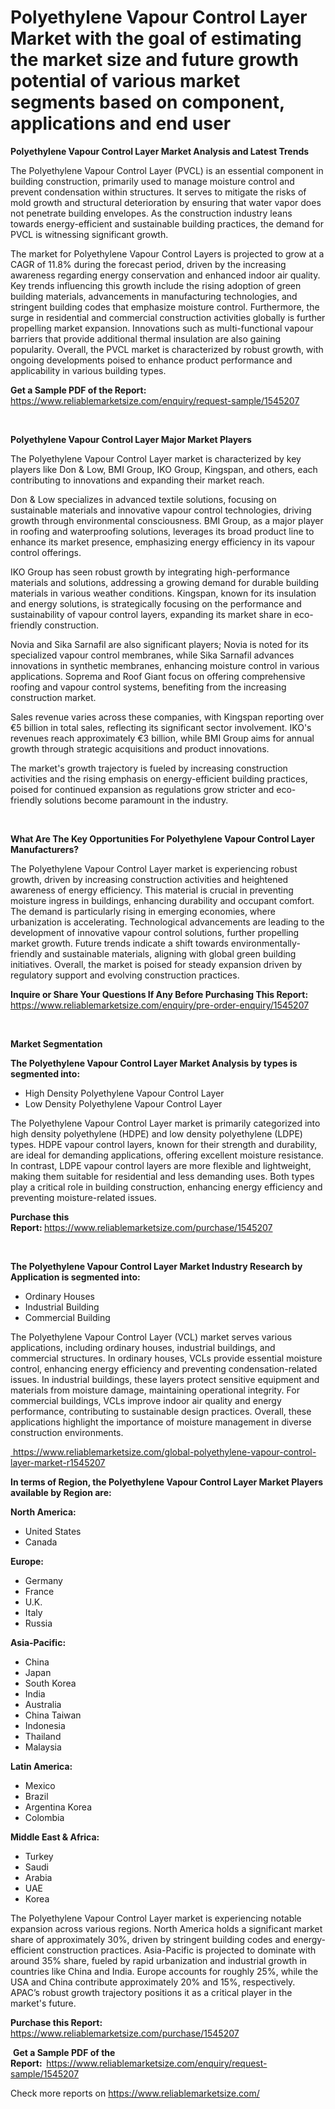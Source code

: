 <p><h1>Polyethylene Vapour Control Layer Market with the goal of estimating the market size and future growth potential of various market segments based on component, applications and end user</h1></p><p><strong>Polyethylene Vapour Control Layer Market Analysis and Latest Trends</strong></p>
<p><p>The Polyethylene Vapour Control Layer (PVCL) is an essential component in building construction, primarily used to manage moisture control and prevent condensation within structures. It serves to mitigate the risks of mold growth and structural deterioration by ensuring that water vapor does not penetrate building envelopes. As the construction industry leans towards energy-efficient and sustainable building practices, the demand for PVCL is witnessing significant growth.</p><p>The market for Polyethylene Vapour Control Layers is projected to grow at a CAGR of 11.8% during the forecast period, driven by the increasing awareness regarding energy conservation and enhanced indoor air quality. Key trends influencing this growth include the rising adoption of green building materials, advancements in manufacturing technologies, and stringent building codes that emphasize moisture control. Furthermore, the surge in residential and commercial construction activities globally is further propelling market expansion. Innovations such as multi-functional vapour barriers that provide additional thermal insulation are also gaining popularity. Overall, the PVCL market is characterized by robust growth, with ongoing developments poised to enhance product performance and applicability in various building types.</p></p>
<p><strong>Get a Sample PDF of the Report:&nbsp;</strong> <a href="https://www.reliablemarketsize.com/enquiry/request-sample/1545207?utm_campaign=1886&utm_medium=2&utm_source=Github&utm_content=ia&utm_term=02022025&utm_id=polyethylene-vapour-control-layer">https://www.reliablemarketsize.com/enquiry/request-sample/1545207</a></p>
<p>&nbsp;</p>
<p><strong>Polyethylene Vapour Control Layer Major Market Players</strong></p>
<p><p>The Polyethylene Vapour Control Layer market is characterized by key players like Don & Low, BMI Group, IKO Group, Kingspan, and others, each contributing to innovations and expanding their market reach. </p><p>Don & Low specializes in advanced textile solutions, focusing on sustainable materials and innovative vapour control technologies, driving growth through environmental consciousness. BMI Group, as a major player in roofing and waterproofing solutions, leverages its broad product line to enhance its market presence, emphasizing energy efficiency in its vapour control offerings.</p><p>IKO Group has seen robust growth by integrating high-performance materials and solutions, addressing a growing demand for durable building materials in various weather conditions. Kingspan, known for its insulation and energy solutions, is strategically focusing on the performance and sustainability of vapour control layers, expanding its market share in eco-friendly construction.</p><p>Novia and Sika Sarnafil are also significant players; Novia is noted for its specialized vapour control membranes, while Sika Sarnafil advances innovations in synthetic membranes, enhancing moisture control in various applications. Soprema and Roof Giant focus on offering comprehensive roofing and vapour control systems, benefiting from the increasing construction market. </p><p>Sales revenue varies across these companies, with Kingspan reporting over €5 billion in total sales, reflecting its significant sector involvement. IKO's revenues reach approximately €3 billion, while BMI Group aims for annual growth through strategic acquisitions and product innovations.</p><p>The market's growth trajectory is fueled by increasing construction activities and the rising emphasis on energy-efficient building practices, poised for continued expansion as regulations grow stricter and eco-friendly solutions become paramount in the industry.</p></p>
<p>&nbsp;</p>
<p><strong>What Are The Key Opportunities For Polyethylene Vapour Control Layer Manufacturers?</strong></p>
<p><p>The Polyethylene Vapour Control Layer market is experiencing robust growth, driven by increasing construction activities and heightened awareness of energy efficiency. This material is crucial in preventing moisture ingress in buildings, enhancing durability and occupant comfort. The demand is particularly rising in emerging economies, where urbanization is accelerating. Technological advancements are leading to the development of innovative vapour control solutions, further propelling market growth. Future trends indicate a shift towards environmentally-friendly and sustainable materials, aligning with global green building initiatives. Overall, the market is poised for steady expansion driven by regulatory support and evolving construction practices.</p></p>
<p><strong>Inquire or Share Your Questions If Any Before Purchasing This Report:</strong> <a href="https://www.reliablemarketsize.com/enquiry/pre-order-enquiry/1545207?utm_campaign=1886&utm_medium=2&utm_source=Github&utm_content=ia&utm_term=02022025&utm_id=polyethylene-vapour-control-layer">https://www.reliablemarketsize.com/enquiry/pre-order-enquiry/1545207</a></p>
<p>&nbsp;</p>
<p><strong>Market Segmentation</strong></p>
<p><strong>The Polyethylene Vapour Control Layer Market Analysis by types is segmented into:</strong></p>
<p><ul><li>High Density Polyethylene Vapour Control Layer</li><li>Low Density Polyethylene Vapour Control Layer</li></ul></p>
<p><p>The Polyethylene Vapour Control Layer market is primarily categorized into high density polyethylene (HDPE) and low density polyethylene (LDPE) types. HDPE vapour control layers, known for their strength and durability, are ideal for demanding applications, offering excellent moisture resistance. In contrast, LDPE vapour control layers are more flexible and lightweight, making them suitable for residential and less demanding uses. Both types play a critical role in building construction, enhancing energy efficiency and preventing moisture-related issues.</p></p>
<p><strong>Purchase this Report:&nbsp;</strong><a href="https://www.reliablemarketsize.com/purchase/1545207?utm_campaign=1886&utm_medium=2&utm_source=Github&utm_content=ia&utm_term=02022025&utm_id=polyethylene-vapour-control-layer">https://www.reliablemarketsize.com/purchase/1545207</a></p>
<p>&nbsp;</p>
<p><strong>The Polyethylene Vapour Control Layer Market Industry Research by Application is segmented into:</strong></p>
<p><ul><li>Ordinary Houses</li><li>Industrial Building</li><li>Commercial Building</li></ul></p>
<p><p>The Polyethylene Vapour Control Layer (VCL) market serves various applications, including ordinary houses, industrial buildings, and commercial structures. In ordinary houses, VCLs provide essential moisture control, enhancing energy efficiency and preventing condensation-related issues. In industrial buildings, these layers protect sensitive equipment and materials from moisture damage, maintaining operational integrity. For commercial buildings, VCLs improve indoor air quality and energy performance, contributing to sustainable design practices. Overall, these applications highlight the importance of moisture management in diverse construction environments.</p></p>
<p><a href="https://www.reliablemarketsize.com/global-polyethylene-vapour-control-layer-market-r1545207?utm_campaign=1886&utm_medium=2&utm_source=Github&utm_content=ia&utm_term=02022025&utm_id=polyethylene-vapour-control-layer">&nbsp;https://www.reliablemarketsize.com/global-polyethylene-vapour-control-layer-market-r1545207</a></p>
<p><strong>In terms of Region, the Polyethylene Vapour Control Layer Market Players available by Region are:</strong></p>
<p>
    <p> <strong> North America: </strong>
        <ul>
            <li>United States</li>
            <li>Canada</li>
        </ul>
        </p> 
    <p> <strong> Europe: </strong>
        <ul>
            <li>Germany</li>
            <li>France</li>
            <li>U.K.</li>
            <li>Italy</li>
            <li>Russia</li>
        </ul>
        </p> 
    <p> <strong> Asia-Pacific: </strong>
        <ul>
            <li>China</li>
            <li>Japan</li>
            <li>South Korea</li>
            <li>India</li>
            <li>Australia</li>
            <li>China Taiwan</li>
            <li>Indonesia</li>
            <li>Thailand</li>
            <li>Malaysia</li>
        </ul>
        </p> 
    <p> <strong> Latin America: </strong>
        <ul>
            <li>Mexico</li>
            <li>Brazil</li>
            <li>Argentina Korea</li>
            <li>Colombia</li>
        </ul>
        </p> 
    <p> <strong> Middle East & Africa: </strong>
        <ul>
            <li>Turkey</li>
            <li>Saudi</li>
            <li>Arabia</li>
            <li>UAE</li>
            <li>Korea</li>
        </ul>
    </p>
    </p>
<p><p>The Polyethylene Vapour Control Layer market is experiencing notable expansion across various regions. North America holds a significant market share of approximately 30%, driven by stringent building codes and energy-efficient construction practices. Asia-Pacific is projected to dominate with around 35% share, fueled by rapid urbanization and industrial growth in countries like China and India. Europe accounts for roughly 25%, while the USA and China contribute approximately 20% and 15%, respectively. APAC’s robust growth trajectory positions it as a critical player in the market's future.</p></p>
<p><strong>Purchase this Report: </strong><a href="https://www.reliablemarketsize.com/purchase/1545207?utm_campaign=1886&utm_medium=2&utm_source=Github&utm_content=ia&utm_term=02022025&utm_id=polyethylene-vapour-control-layer">https://www.reliablemarketsize.com/purchase/1545207</a></p>
<p>&nbsp;<strong>Get a Sample PDF of the Report:&nbsp;&nbsp;</strong><a href="https://www.reliablemarketsize.com/enquiry/request-sample/1545207?utm_campaign=1886&utm_medium=2&utm_source=Github&utm_content=ia&utm_term=02022025&utm_id=polyethylene-vapour-control-layer">https://www.reliablemarketsize.com/enquiry/request-sample/1545207</a></p>
<p><strong></strong></p>
<p>Check more reports on <a href="https://www.reliablemarketsize.com/?utm_campaign=1886&utm_medium=2&utm_source=Github&utm_content=ia&utm_term=02022025&utm_id=polyethylene-vapour-control-layer">https://www.reliablemarketsize.com/</a></p>